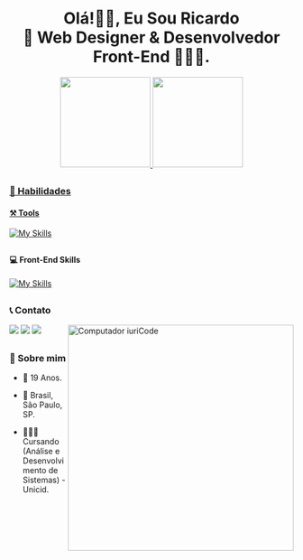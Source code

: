 <h1 align="center">Olá!✌🏻, Eu Sou Ricardo <br> 🎨 Web Designer & Desenvolvedor Front-End 🧑🏻‍💻.</h1>
<div align="center">
  <a href="https://github.com/ricardocamarinha">
    <img height="160em" src="https://github-readme-stats.vercel.app/api/top-langs/?username=ricardocamarinha&layout=compact&langs_count=7&theme=tokyonight"/>
  <img height="160em" src="https://github-readme-stats.vercel.app/api?username=ricardocamarinha&show_icons=true&theme=tokyonight&include_all_commits=true&count_private=true"/>
</div>

##

  ### 🎯 Habilidades
  
  #### ⚒️ Tools
[![My Skills](https://skillicons.dev/icons?i=git,figma,photoshop,premiere,vscode&theme=dark)](https://skillicons.dev)
##
  #### 💻 Front-End Skills
[![My Skills](https://skillicons.dev/icons?i=html,css,js,react,ts&theme=dark)](https://skillicons.dev)
##
 
   ### 📞 Contato

 <img src="https://raw.githubusercontent.com/MicaelliMedeiros/micaellimedeiros/master/image/computer-illustration.png" min-width="400px" max-width="400px" width="400px" align="right" alt="Computador iuriCode">
<div>
  <a href="https://api.whatsapp.com/send/?phone=5511977502241&text&type=phone_number&app_absent=0" target="_blank"><img src="https://img.shields.io/badge/-Whatsapp-%darkgreen?style=for-the-badge&logo=whatsapp&logoColor=white" target="_blank"></a>
  <a href="https://www.linkedin.com/in/riicardocamarinha" target="_blank"><img src="https://img.shields.io/badge/-LinkedIn-%230077B5?style=for-the-badge&logo=linkedin&logoColor=white" target="_blank"></a> 
  <a href = "mailto:ricardocamarinhadev@gmail.com"><img src="https://img.shields.io/badge/Gmail-D14836?style=for-the-badge&logo=gmail&logoColor=white" target="_blank"></a>
</div>

##

  ### 📜 Sobre mim
  
- 🍁 19 Anos.
  
- 📍 Brasil, São Paulo, SP.
  
- 👨🏻‍🎓 Cursando (Análise e Desenvolvimento de Sistemas) - Unicid.
  
##
